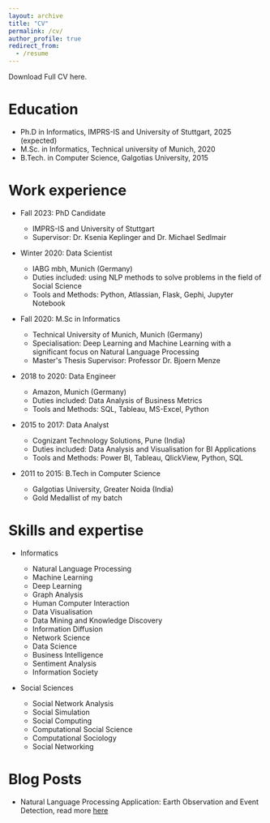 ```yaml
---
layout: archive
title: "CV"
permalink: /cv/
author_profile: true
redirect_from:
  - /resume
---
```


<!-- {% include base_path %} -->
Download Full CV here.


Education
======
* Ph.D in Informatics, IMPRS-IS and University of Stuttgart, 2025 (expected)
* M.Sc. in Informatics, Technical university of Munich, 2020
* B.Tech. in Computer Science, Galgotias University, 2015


Work experience
======
* Fall 2023: PhD Candidate
  * IMPRS-IS and University of Stuttgart
  * Supervisor: Dr. Ksenia Keplinger and Dr. Michael Sedlmair

* Winter 2020: Data Scientist
  * IABG mbh, Munich (Germany)
  * Duties included: using NLP methods to solve problems in the field of Social Science
  * Tools and Methods: Python, Atlassian, Flask, Gephi, Jupyter Notebook

* Fall 2020: M.Sc in Informatics
  * Technical University of Munich, Munich (Germany)
  * Specialisation: Deep Learning and Machine Learning with a significant focus on Natural Language Processing
  * Master's Thesis Supervisor: Professor Dr. Bjoern Menze

* 2018 to 2020: Data Engineer
  * Amazon, Munich (Germany)
  * Duties included: Data Analysis of Business Metrics
  * Tools and Methods: SQL, Tableau, MS-Excel, Python

* 2015 to 2017: Data Analyst
  * Cognizant Technology Solutions, Pune (India)
  * Duties included: Data Analysis and Visualisation for BI Applications
  * Tools and Methods: Power BI, Tableau, QlickView, Python, SQL

* 2011 to 2015: B.Tech in Computer Science
  * Galgotias University, Greater Noida (India)
  * Gold Medallist of my batch


Skills and expertise
======
* Informatics
  * Natural Language Processing
  * Machine Learning
  * Deep Learning
  * Graph Analysis
  * Human Computer Interaction
  * Data Visualisation
  * Data Mining and Knowledge Discovery
  * Information Diffusion
  * Network Science
  * Data Science
  * Business Intelligence
  * Sentiment Analysis
  * Information Society

* Social Sciences
  * Social Network Analysis
  * Social Simulation
  * Social Computing
  * Computational Social Science
  * Computational Sociology
  * Social Networking


<!-- Publications
======
  <ul>{% for post in site.publications %}
    {% include archive-single-cv.html %}
  {% endfor %}</ul> -->


Blog Posts
======
  * Natural Language Processing Application: Earth Observation and Event Detection, read more [here](https://iabg-ai.medium.com/natural-language-processing-application-earth-observation-and-event-detection-62d7c17fe796)


<!-- Teaching
======
  <ul>{% for post in site.teaching %}
    {% include archive-single-cv.html %}
  {% endfor %}</ul>


Service and leadership
======
* Currently signed in to 43 different slack teams -->
